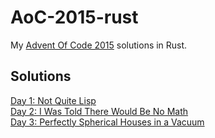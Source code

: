 # AoC-2015-rust

My [Advent Of Code 2015](https://adventofcode.com/2015) solutions in Rust.

## Solutions

[Day 1: Not Quite Lisp](day01-not-quite-lisp/src/main.rs)  
[Day 2: I Was Told There Would Be No Math](day02-no-math/src/main.rs)  
[Day 3: Perfectly Spherical Houses in a Vacuum](day03-houses-in-vacuum/src/main.rs)  
